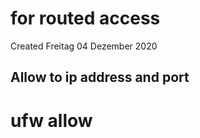 # for routed access
Created Freitag 04 Dezember 2020

Allow to ip address and port
----------------------------
# ufw  allow 

